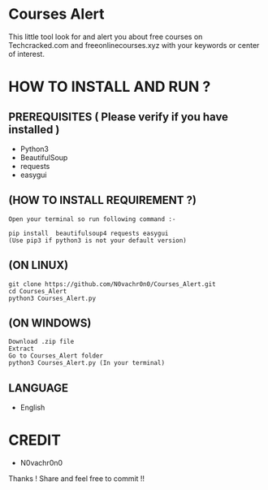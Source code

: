 # Courses Alert

This little tool look for and alert you about free courses on Techcracked.com and freeonlinecourses.xyz
with your keywords or center of interest.

# HOW TO INSTALL AND RUN ?


## PREREQUISITES ( Please verify if you have installed )

* Python3
* BeautifulSoup
* requests
* easygui

## (HOW TO INSTALL REQUIREMENT ?)


```
Open your terminal so run following command :-

pip install  beautifulsoup4 requests easygui
(Use pip3 if python3 is not your default version)
```

## (ON LINUX)


```
git clone https://github.com/N0vachr0n0/Courses_Alert.git
cd Courses_Alert
python3 Courses_Alert.py
```

## (ON WINDOWS)


```
Download .zip file
Extract
Go to Courses_Alert folder 
python3 Courses_Alert.py (In your terminal)

```



## LANGUAGE

* English

# CREDIT

* N0vachr0n0

Thanks ! Share and feel free to commit !!
